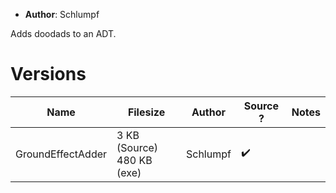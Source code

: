 - **Author**: Schlumpf

Adds doodads to an ADT.

# Versions

| Name              | Filesize                        | Author   | Source ? | Notes |
| ----------------- | ------------------------------- | -------- | -------- | ----- |
| GroundEffectAdder | 3 KB (Source)<br />480 KB (exe) | Schlumpf | ✔️         |       |